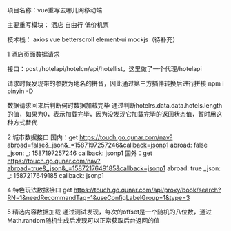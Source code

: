 
项目名称：vue重写去哪儿网移动端

主要重写模块： 酒店  自由行 低价机票

技术栈： axios vue betterscroll  element-ui mockjs（待补充）



1  酒店页面数据请求

接口：post
/hotelapi/hotelcn/api/hotellist，这里做了一个代理/hotelapi

请求时候发现带的参数为地名的拼音，因此通过第三方插件转换后进行拼接   npm i pinyin -D

数据请求回来后判断何时数据加载完毕
通过判断hotelrs.data.data.hotels.length的值，如果为0，表示加载完毕，因为没发现它加载完毕的返回状态值，暂时用这种方式替代


2 城市数据接口
国内：get
https://touch.go.qunar.com/nav?abroad=false&_json&_=1587197257246&callback=jsonp1
abroad: false
_json: 
_: 1587197257246
callback: jsonp1
国外：get
https://touch.go.qunar.com/nav?abroad=true&_json&_=1587217649185&callback=jsonp1
abroad: true
_json: 
_: 1587217649185
callback: jsonp1


4 特色玩法数据接口
get
https://touch.go.qunar.com/api/proxy/book/search?RN=1&needRecommandTag=1&useConfigLabelGroup=1&type=3

5 精选内容数据加载
通过测试发现，每次的offset是一个随机的八位数，通过Math.random随机生成后发现可以正常获取后台返回的值